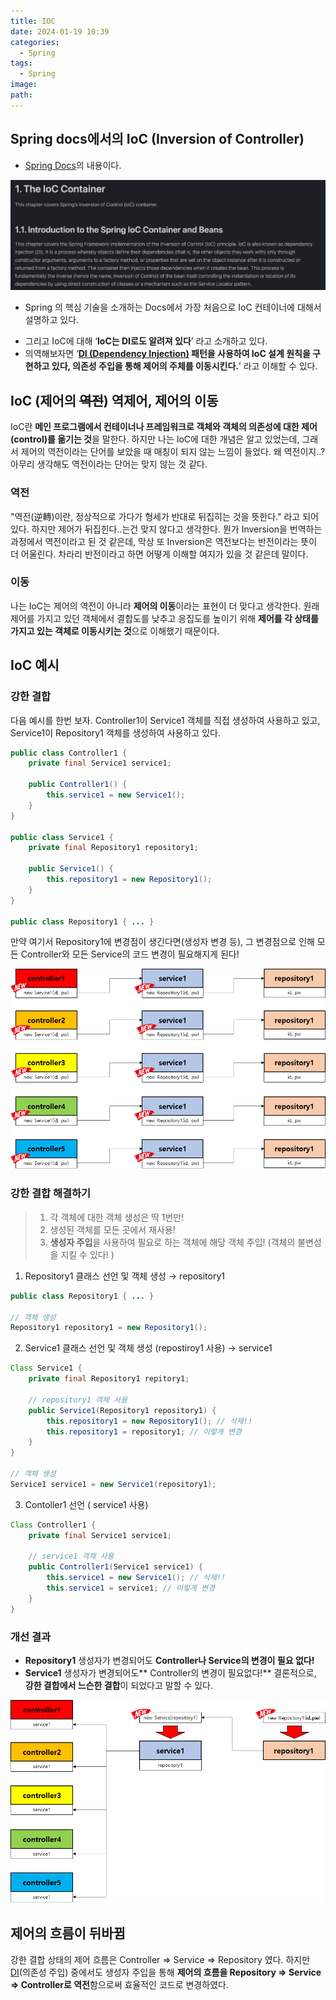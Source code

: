 ```yaml
---
title: IOC
date: 2024-01-19 10:39
categories:
  - Spring
tags:
  - Spring
image: 
path:
---
```


## Spring docs에서의 IoC (Inversion of Controller)
+ [Spring Docs](https://docs.spring.io/spring-framework/reference/core/beans/introduction.html)의 내용이다.

![](/assets/img/IMG/Spring/ioc.png)

+ Spring 의 핵심 기술을 소개하는 Docs에서 가장 처음으로 IoC 컨테이너에 대해서 설명하고 있다.
- 그리고 IoC에 대해 ‘**IoC는 DI로도 알려져 있다**’ 라고 소개하고 있다.
- 의역해보자면 ‘**[DI (Dependency Injection)](https://sonjh919.github.io/posts/DI-(Dependency-Injection)) 패턴을 사용하여 IoC 설계 원칙을 구현하고 있다, 의존성 주입을 통해 제어의 주체를 이동시킨다.**’ 라고 이해할 수 있다.

## IoC (제어의 ~~역전~~) 역제어, 제어의 이동
IoC란 **메인 프로그램에서 컨테이너나 프레임워크로 객체와 객체의 의존성에 대한 제어(control)를 옮기는 것**을 말한다. 하지만 나는 IoC에 대한 개념은 알고 있었는데, 그래서 제어의 역전이라는 단어를 보았을 때 매칭이 되지 않는 느낌이 들었다. 왜 역전이지..? 아무리 생각해도 역전이라는 단어는 맞지 않는 것 같다.

### 역전
"역전(逆轉)이란, 정상적으로 가다가 형세가 반대로 뒤집히는 것을 뜻한다." 라고 되어 있다. 하지만 제어가 뒤집힌다..는건 맞지 않다고 생각한다. 뭔가 Inversion을 번역하는 과정에서 역전이라고 된 것 같은데, 막상 또 Inversion은 역전보다는 반전이라는 뜻이 더 어울린다. 차라리 반전이라고 하면 어떻게 이해할 여지가 있을 것 같은데 말이다.

### 이동
나는 IoC는 제어의 역전이 아니라 **제어의 이동**이라는 표현이 더 맞다고 생각한다. 원래 제어를 가지고 있던 객체에서 결합도를 낮추고 응집도를 높이기 위해 **제어를 각 상태를 가지고 있는 객체로 이동시키는 것**으로 이해했기 때문이다.

## IoC 예시 
### 강한 결합
다음 예시를 한번 보자. Controller1이 Service1 객체를 직접 생성하여 사용하고 있고, Service1이 Repository1 객체를 생성하여 사용하고 있다.

```java
public class Controller1 {
	private final Service1 service1;

	public Controller1() {
		this.service1 = new Service1();
	}
}

public class Service1 {
	private final Repository1 repository1;

	public Service1() {
		this.repository1 = new Repository1();
	}
}

public class Repository1 { ... }
```

만약 여기서 Repository1에 변경점이 생긴다면(생성자 변경 등), 그 변경점으로 인해 모든 Controller와 모든 Service의 코드 변경이 필요해지게 된다!

![](/assets/img/IMG/Spring/ioc2.png)

### 강한 결합 해결하기
>
>1. 각 객체에 대한 객체 생성은 딱 1번만!
>2. 생성된 객체를 모든 곳에서 재사용!
>3. **생성자 주입**을 사용하여 필요로 하는 객체에 해당 객체 주입! (객체의 불변성을 지킬 수 있다! )


1. Repository1 클래스 선언 및 객체 생성 → repository1

```java
public class Repository1 { ... }

// 객체 생성
Repository1 repository1 = new Repository1();
```

2. Service1 클래스 선언 및 객체 생성 (repostiroy1 사용) → service1

```java
Class Service1 {
	private final Repository1 repitory1;

	// repository1 객체 사용
	public Service1(Repository1 repository1) {
		this.repository1 = new Repository1(); // 삭제!!
		this.repository1 = repository1; // 이렇게 변경
	}
}

// 객체 생성
Service1 service1 = new Service1(repository1);
```

3. Contoller1 선언 ( service1 사용)

```java
Class Controller1 {
	private final Service1 service1;

	// service1 객체 사용
	public Controller1(Service1 service1) {
		this.service1 = new Service1(); // 삭제!!
		this.service1 = service1; // 이렇게 변경
	}
}
```

### 개선 결과
+ **Repository1** 생성자가 변경되어도 **Controller나 Service의 변경이 필요 없다!**
+  **Service1** 생성자가 변경되어도** Controller의 변경이 필요없다!**
결론적으로, **강한 결합에서 느슨한 결합**이 되었다고 말할 수 있다.

![](/assets/img/IMG/Spring/ioc3.png)


## 제어의 흐름이 뒤바뀜
강한 결합 상태의 제어 흐름은 Controller ⇒ Service ⇒ Repository 였다. 하지만 [DI](https://sonjh919.github.io/posts/DI)(의존성 주입) 중에서도 생성자 주입을 통해 **제어의 흐름을 Repository ⇒ Service ⇒ Controller로 역전**함으로써 효율적인 코드로 변경하였다.